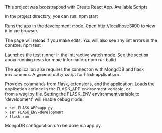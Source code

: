 This project was bootstrapped with Create React App.
Available Scripts

In the project directory, you can run:
npm start

Runs the app in the development mode.
Open http://localhost:3000 to view it in the browser.

The page will reload if you make edits.
You will also see any lint errors in the console.
npm test

Launches the test runner in the interactive watch mode.
See the section about running tests for more information.
npm run build

The application also requires the connection with MongoDB and flask environment. 
A general utility script for Flask applications.

  Provides commands from Flask, extensions, and the application. Loads
  the application defined in the FLASK_APP environment variable, or   
  from a wsgi.py file. Setting the FLASK_ENV environment variable to  
  'development' will enable debug mode.

    > set FLASK_APP=app.py
    > set FLASK_ENV=development
    > flask run

MongoDB configuration can be done via app.py.
